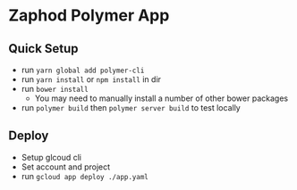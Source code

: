 # Zaphod Polymer App

## Quick Setup
- run `yarn global add polymer-cli`
- run `yarn install` or `npm install` in dir
- run `bower install`
  - You may need to manually install a number of other bower packages
- run `polymer build` then `polymer server build` to test locally

## Deploy
- Setup glcoud cli
- Set account and project
- run `gcloud app deploy ./app.yaml`
